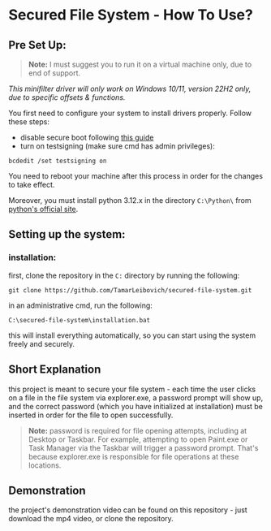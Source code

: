 # Secured File System - How To Use?

## Pre Set Up:
> **Note:** I must suggest you to run it on a virtual machine only, due to end of support.

*This minifilter driver will only work on Windows 10/11, version 22H2 only, due to specific offsets & functions.*

You first need to configure your system to install drivers properly. Follow these steps:
- disable secure boot following [this guide](https://learn.microsoft.com/en-us/windows-hardware/manufacture/desktop/disabling-secure-boot?view=windows-11)
- turn on testsigning (make sure cmd has admin privileges): 
```commandline
bcdedit /set testsigning on
```

You need to reboot your machine after this process in order for the changes to take effect.

Moreover, you must install python 3.12.x in the directory ```C:\Python\``` from [python's official site](https://www.python.org/downloads/).

## Setting up the system:
### installation:

first, clone the repository in the `C:` directory by running the following:

```commandline
git clone https://github.com/TamarLeibovich/secured-file-system.git
```

in an administrative cmd, run the following:

```commandline
C:\secured-file-system\installation.bat
```

this will install everything automatically, so you can start using the system freely and securely. 

## Short Explanation
this project is meant to secure your file system - each time the user clicks on a file in the file system via explorer.exe,
a password prompt will show up, and the correct password (which you have initialized at installation) must be inserted
in order for the file to open successfully.

> **Note:** password is required for file opening attempts, including at Desktop or Taskbar. For example, attempting to open
> Paint.exe or Task Manager via the Taskbar will trigger a password prompt. That's because explorer.exe is responsible for file
> operations at these locations.

## Demonstration

the project's demonstration video can be found on this repository - just download the mp4 video, or clone the repository.